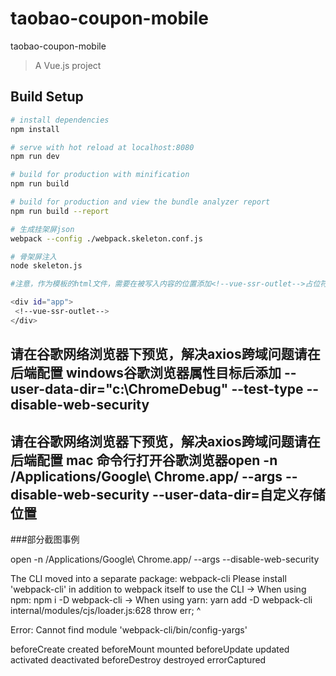 # taobao-coupon-mobile
taobao-coupon-mobile

> A Vue.js project

## Build Setup

``` bash
# install dependencies
npm install

# serve with hot reload at localhost:8080
npm run dev

# build for production with minification
npm run build

# build for production and view the bundle analyzer report
npm run build --report

# 生成挂架屏json
webpack --config ./webpack.skeleton.conf.js

# 骨架屏注入
node skeleton.js

#注意，作为模板的html文件，需要在被写入内容的位置添加<!--vue-ssr-outlet-->占位符，本例子在div#app里写入：

<div id="app">
 <!--vue-ssr-outlet-->
</div>
```

## 请在谷歌网络浏览器下预览，解决axios跨域问题请在后端配置   windows谷歌浏览器属性目标后添加 --user-data-dir="c:\ChromeDebug" --test-type --disable-web-security
## 请在谷歌网络浏览器下预览，解决axios跨域问题请在后端配置   mac 命令行打开谷歌浏览器open -n /Applications/Google\ Chrome.app/ --args --disable-web-security  --user-data-dir=自定义存储位置
###部分截图事例

open -n /Applications/Google\ Chrome.app/ --args --disable-web-security

The CLI moved into a separate package: webpack-cli
Please install 'webpack-cli' in addition to webpack itself to use the CLI
-> When using npm: npm i -D webpack-cli
-> When using yarn: yarn add -D webpack-cli
internal/modules/cjs/loader.js:628
    throw err;
    ^

Error: Cannot find module 'webpack-cli/bin/config-yargs'

beforeCreate
created
beforeMount
mounted
beforeUpdate
updated
activated
deactivated
beforeDestroy
destroyed
errorCaptured

